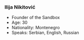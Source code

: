 ### Ilija Nikitović
+ Founder of the Sandbox
+ Age: 30
+ Nationality: Montenegro
+ Speaks: Serbian, English, Russian

